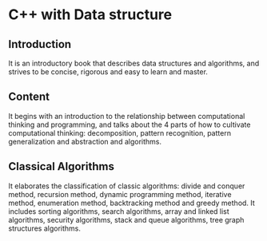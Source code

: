 # C++ with Data structure 

## Introduction

It is an introductory book that describes data structures and algorithms, 
and strives to be concise, rigorous and easy to learn and master.

## Content

It begins with an introduction to the relationship between computational 
thinking and programming, and talks about the 4 parts of how to cultivate 
computational thinking: decomposition, pattern recognition, pattern 
generalization and abstraction and algorithms.

## Classical Algorithms

It elaborates the classification of classic algorithms: divide and conquer 
method, recursion method, dynamic programming method, iterative method, 
enumeration method, backtracking method and greedy method. It includes 
sorting algorithms, search algorithms, array and linked list algorithms, 
security algorithms, stack and queue algorithms, tree graph structures 
algorithms. 
